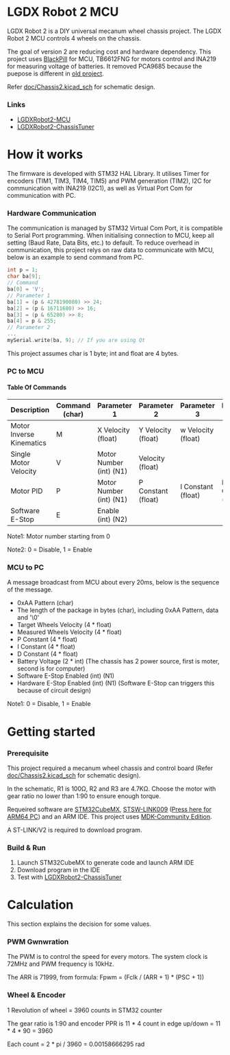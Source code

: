 # LGDX Robot 2 MCU

LGDX Robot 2 is a DIY universal mecanum wheel chassis project. The LGDX Robot 2 MCU controls 4 wheels on the chassis.

The goal of version 2 are reducing cost and hardware dependency. This project uses [BlackPill](https://github.com/WeActStudio/WeActStudio.MiniSTM32F4x1) for MCU, TB6612FNG for motors control and INA219 for measuring voltage of batteries. It removed PCA9685 because the puepose is different in [old project](https://gitlab.com/yukaitung/LGDXRobot-MCU).

Refer [doc/Chassis2.kicad_sch](doc/Chassis2.kicad_sch) for schematic design.

### Links

*   [LGDXRobot2-MCU](https://gitlab.com/yukaitung/lgdxrobot2-mcu)
*   [LGDXRobot2-ChassisTuner](https://gitlab.com/yukaitung/lgdxrobot2-chassistuner)

# How it works

The firmware is developed with STM32 HAL Library. It utilises Timer for encoders (TIM1, TIM3, TIM4, TIM5) and PWM generation (TIM2), I2C for communication with INA219 (I2C1), as well as Virtual Port Com for communication with PC.

### Hardware Communication

The communication is managed by STM32 Virtual Com Port, it is compatible to Serial Port programming. When initialising connection to MCU, keep all setting (Baud Rate, Data Bits, etc.) to default. To reduce overhead in communication, this project relys on raw data to communicate with MCU, below is an example to send command from PC. 

``` C++
int p = 1;
char ba[9];
// Command
ba[0] = 'V';
// Parameter 1
ba[1] = (p & 4278190080) >> 24;
ba[2] = (p & 16711680) >> 16;
ba[3] = (p & 65280) >> 8;
ba[4] = p & 255;
// Parameter 2
...
mySerial.write(ba, 9); // If you are using Qt
```

This project assumes char is 1 byte; int and float are 4 bytes.

### PC to MCU

#### Table Of Commands

| Description              | Command (char) | Parameter 1             | Parameter 2        | Parameter 3        | Parameter 4        |
|--------------------------|----------------|-------------------------|--------------------|--------------------|--------------------|
| Motor Inverse Kinematics | M              | X Velocity (float)      | Y Velocity (float) | w Velocity (float) |                    |
| Single Motor Velocity    | V              | Motor Number (int) (N1) | Velocity (float)   |                    |                    |
| Motor PID                | P              | Motor Number (int) (N1) | P Constant (float) | I Constant (float) | D Constant (float) |
| Software E-Stop          | E              | Enable (int) (N2)       |                    |                    |                    |

Note1: Motor number starting from 0

Note2: 0 = Disable, 1 = Enable

### MCU to PC

A message broadcast from MCU about every 20ms, below is the sequence of the message.

* 0xAA Pattern (char)
* The length of the package in bytes (char), including 0xAA Pattern, data and '\0'
* Target Wheels Velocity (4 * float)
* Measured Wheels Velocity (4 * float)
* P Constant (4 * float)
* I Constant (4 * float)
* D Constant (4 * float)
* Battery Voltage (2 * int) (The chassis has 2 power source, first is moter, second is for computer)
* Software E-Stop Enabled (int) (N1)
* Hardware E-Stop Enabled (int) (N1) (Software E-Stop can triggers this because of circuit design)

Note1: 0 = Disable, 1 = Enable

# Getting started

### Prerequisite

This project required a mecanum wheel chassis and control board (Refer [doc/Chassis2.kicad_sch](doc/Chassis2.kicad_sch) for schematic design).

In the schematic, R1 is 100Ω, R2 and R3 are 4.7KΩ. Choose the motor with gear ratio no lower than 1:90 to ensure enough torque.

Requeired software are [STM32CubeMX](https://www.st.com/en/development-tools/stm32cubemx.html), [STSW-LINK009](https://www.st.com/en/development-tools/stsw-link009.html) ([Press here for ARM64 PC](https://community.st.com/t5/stm32-mcus-boards-and-hardware/stlink-stcubeprogrammer-support-on-windows-arm64/td-p/224127)) and an ARM IDE. This project uses [MDK-Community Edition](https://www2.keil.com/mdk5/editions/community).

A ST-LINK/V2 is required to download program.

### Build & Run

1. Launch STM32CubeMX to generate code and launch ARM IDE
2. Download program in the IDE
3. Test with [LGDXRobot2-ChassisTuner](https://gitlab.com/yukaitung/lgdxrobot2-chassistuner)

# Calculation

This section explains the decision for some values.

### PWM Gwnwration

The PWM is to control the speed for every motors. The system clock is 72MHz and PWM frequency is 10kHz. 

The ARR is 71999, from formula: Fpwm = (Fclk / (ARR + 1) * (PSC + 1))

### Wheel & Encoder

1 Revolution of wheel = 3960 counts in STM32 counter

The gear ratio is 1:90 and encoder PPR is 11 * 4 count in edge up/down = 11 * 4 * 90 = 3960

Each count = 2 * pi / 3960 = 0.00158666295 rad
